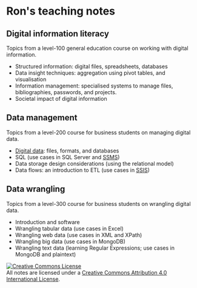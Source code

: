 # Ron's teaching notes

## Digital information literacy
Topics from a level-100 general education course on working with digital information.

- Structured information: digital files, spreadsheets, databases
- Data insight techniques: aggregation using pivot tables, and visualisation
- Information management: specialised systems to manage files, bibliographies, passwords, and projects.
- Societal impact of digital information

## Data management
Topics from a level-200 course for business students on managing digital data.

- [Digital data](201-01-Digital-data.md): files, formats, and databases
- SQL (use cases in SQL Server and [SSMS](https://docs.microsoft.com/en-us/sql/ssms/sql-server-management-studio-ssms))
- Data storage design considerations (using the relational model)
- Data flows: an introduction to ETL (use cases in [SSIS](https://docs.microsoft.com/en-us/sql/integration-services/sql-server-integration-services))

## Data wrangling
Topics from a level-300 course for business students on wrangling digital data.

- Introduction and software
- Wrangling tabular data (use cases in Excel)
- Wrangling web data (use cases in XML and XPath)
- Wrangling big data (use cases in MongoDB)
- Wrangling text data (learning Regular Expressions; use cases in MongoDB and plaintext)

<a rel="license" href="http://creativecommons.org/licenses/by/4.0/"><img alt="Creative Commons License" style="border-width:0" src="https://i.creativecommons.org/l/by/4.0/88x31.png" /></a><br />All notes are licensed under a <a rel="license" href="http://creativecommons.org/licenses/by/4.0/">Creative Commons Attribution 4.0 International License</a>.